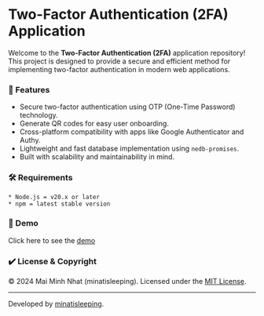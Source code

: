 # Two-Factor Authentication (2FA) Application

Welcome to the **Two-Factor Authentication (2FA)** application repository! This project is designed to provide a secure and efficient method for implementing two-factor authentication in modern web applications.

### 🚀 Features

- Secure two-factor authentication using OTP (One-Time Password) technology.
- Generate QR codes for easy user onboarding.
- Cross-platform compatibility with apps like Google Authenticator and Authy.
- Lightweight and fast database implementation using `nedb-promises`.
- Built with scalability and maintainability in mind.

### 🛠️ Requirements

```
* Node.js = v20.x or later
* npm = latest stable version
```

### 📍 Demo
Click here to see the [demo](https://drive.google.com/drive/u/0/folders/1a0Eisq_Zcycd3xjmF0Qrf3Z0g4F6lkNQ)

### ✔️ License & Copyright
&copy; 2024 Mai Minh Nhat (minatisleeping). Licensed under the [MIT License](https://github.com/minatisleeping/2fa/blob/master/LICENSE).

---

Developed by [minatisleeping](https://github.com/minatisleeping).

